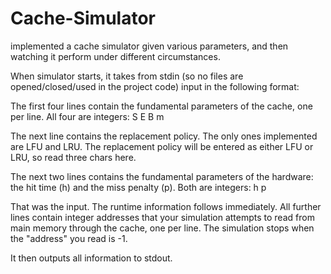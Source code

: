 # Cache-Simulator
implemented a cache simulator given various parameters, and then watching it perform under different circumstances. 

When simulator starts, it takes from stdin (so no files are opened/closed/used in the project code) input in the following format:

The first four lines contain the fundamental parameters of the cache, one per line. All four are integers:
S
E
B
m

The next line contains the replacement policy. The only ones implemented are LFU and LRU. The replacement policy will be entered as either LFU or LRU, so read three chars here.

The next two lines contains the fundamental parameters of the hardware: the hit time (h) and the miss penalty (p). Both are integers:
h
p

That was the input. The runtime information follows immediately. All further lines contain integer addresses that your simulation attempts to read from main memory through the cache, one per line. The simulation stops when the "address" you read is -1.

It then outputs all information to stdout.
